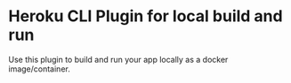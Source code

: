 # Heroku CLI Plugin for local build and run

Use this plugin to build and run your app locally as a docker image/container.
